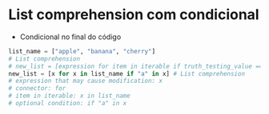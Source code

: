 # List comprehension com condicional

- Condicional no final do código
```python
list_name = ["apple", "banana", "cherry"]
# List comprehension
# new_list = [expression for item in iterable if truth_testing_value == True]
new_list = [x for x in list_name if "a" in x] # List comprehension
# expression that may cause modification: x
# connector: for
# item in iterable: x in list_name
# optional condition: if "a" in x
```